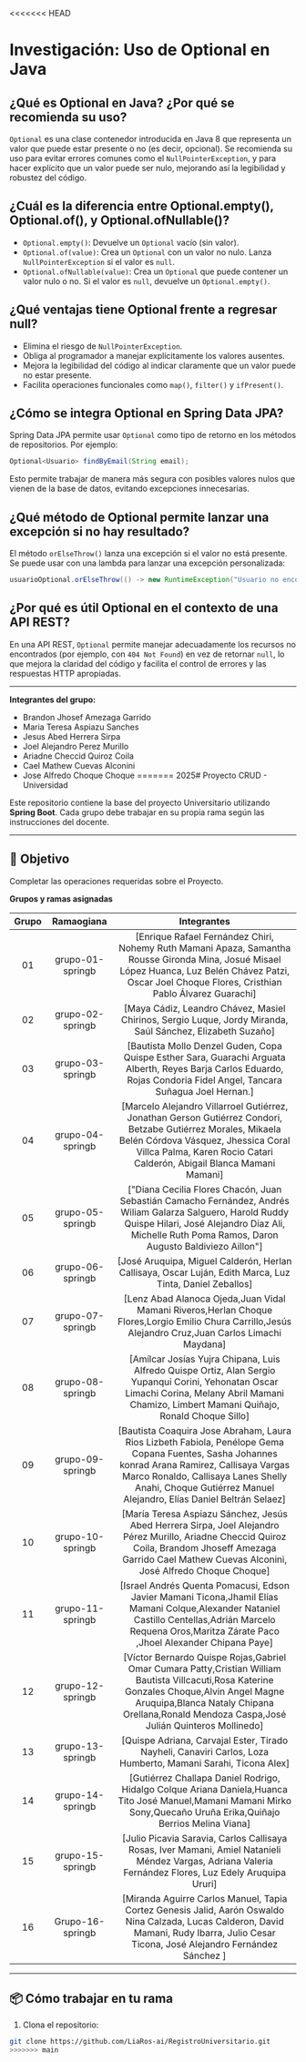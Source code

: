 <<<<<<< HEAD
# Investigación: Uso de Optional en Java

## ¿Qué es Optional en Java? ¿Por qué se recomienda su uso?
`Optional` es una clase contenedor introducida en Java 8 que representa un valor que puede estar presente o no (es decir, opcional). Se recomienda su uso para evitar errores comunes como el `NullPointerException`, y para hacer explícito que un valor puede ser nulo, mejorando así la legibilidad y robustez del código.

## ¿Cuál es la diferencia entre Optional.empty(), Optional.of(), y Optional.ofNullable()?
- `Optional.empty()`: Devuelve un `Optional` vacío (sin valor).
- `Optional.of(value)`: Crea un `Optional` con un valor no nulo. Lanza `NullPointerException` si el valor es `null`.
- `Optional.ofNullable(value)`: Crea un `Optional` que puede contener un valor nulo o no. Si el valor es `null`, devuelve un `Optional.empty()`.

## ¿Qué ventajas tiene Optional frente a regresar null?
- Elimina el riesgo de `NullPointerException`.
- Obliga al programador a manejar explícitamente los valores ausentes.
- Mejora la legibilidad del código al indicar claramente que un valor puede no estar presente.
- Facilita operaciones funcionales como `map()`, `filter()` y `ifPresent()`.

## ¿Cómo se integra Optional en Spring Data JPA?
Spring Data JPA permite usar `Optional` como tipo de retorno en los métodos de repositorios. Por ejemplo:
```java
Optional<Usuario> findByEmail(String email);
```
Esto permite trabajar de manera más segura con posibles valores nulos que vienen de la base de datos, evitando excepciones innecesarias.

## ¿Qué método de Optional permite lanzar una excepción si no hay resultado?
El método `orElseThrow()` lanza una excepción si el valor no está presente. Se puede usar con una lambda para lanzar una excepción personalizada:
```java
usuarioOptional.orElseThrow(() -> new RuntimeException("Usuario no encontrado"));
```

## ¿Por qué es útil Optional en el contexto de una API REST?
En una API REST, `Optional` permite manejar adecuadamente los recursos no encontrados (por ejemplo, con `404 Not Found`) en vez de retornar `null`, lo que mejora la claridad del código y facilita el control de errores y las respuestas HTTP apropiadas.

---

**Integrantes del grupo:**
- Brandon Jhosef Amezaga Garrido
- Maria Teresa Aspiazu Sanches
- Jesus Abed Herrera Sirpa
- Joel Alejandro Perez Murillo
- Ariadne Checcid Quiroz Coila
- Cael Mathew Cuevas Alconini
- Jose Alfredo Choque Choque
=======
2025# Proyecto CRUD - Universidad

Este repositorio contiene la base del proyecto Universitario utilizando **Spring Boot**. Cada grupo debe trabajar en su propia rama según las instrucciones del docente.

---

## 🚀 Objetivo

Completar las operaciones requeridas sobre el Proyecto.

**Grupos y ramas asignadas**

|**Grupo**|**Ramaogiana**|**Integrantes**|
| :-: | :-: | :-: |
|01|grupo-01-springb|[Enrique Rafael Fernández Chiri, Nohemy Ruth Mamani Apaza, Samantha Rousse Gironda Mina, Josué Misael López Huanca, Luz Belén Chávez Patzi, Oscar Joel Choque Flores, Cristhian Pablo Álvarez Guarachi]|
|02|grupo-02-springb|[Maya Cádiz, Leandro Chávez, Masiel Chirinos, Sergio Luque, Jordy Miranda, Saúl Sánchez, Elizabeth Suzaño]|
|03|grupo-03-springb|[Bautista Mollo Denzel Guden, Copa Quispe Esther Sara, Guarachi Arguata Alberth, Reyes Barja Carlos Eduardo, Rojas Condoria Fidel Angel, Tancara Suñagua Joel Hernan.]|
|04|grupo-04-springb|[Marcelo Alejandro Villarroel Gutiérrez, Jonathan Gerson Gutiérrez Condori, Betzabe Gutiérrez Morales, Mikaela Belén Córdova Vásquez, Jhessica Coral Villca Palma, Karen Rocio Catari Calderón, Abigail Blanca Mamani Mamani]|
|05|grupo-05-springb|["Diana Cecilia Flores Chacón, Juan Sebastián Camacho Fernández, Andrés Wiliam Galarza Salguero, Harold Ruddy Quispe Hilari, José Alejandro Díaz Ali, Michelle Ruth Poma Ramos, Daron Augusto Baldiviezo Aillon"]|
|06|grupo-06-springb|[José Aruquipa, Miguel Calderón, Herlan Callisaya, Oscar Luján, Edith Marca, Luz Tinta, Daniel Zeballos]|
|07|grupo-07-springb|[Lenz Abad Alanoca Ojeda,Juan Vidal Mamani Riveros,Herlan Choque Flores,Lorgio Emilio Chura Carrillo,Jesús Alejandro Cruz,Juan Carlos Limachi Maydana]|
|08|grupo-08-springb|[Amílcar Josías Yujra Chipana, Luis Alfredo Quispe Ortiz, Alan Sergio Yupanqui Corini, Yehonatan Oscar Limachi Corina, Melany Abril Mamani Chamizo, Limbert Mamani Quiñajo, Ronald Choque Sillo]|
|09|grupo-09-springb|[Bautista Coaquira Jose Abraham, Laura Rios Lizbeth Fabiola, Penélope Gema Copana Fuentes, Sasha Johannes konrad Arana Ramirez, Callisaya Vargas Marco Ronaldo, Callisaya Lanes Shelly Anahi, Choque Gutiérrez Manuel Alejandro, Elías Daniel Beltrán Selaez]|
|10|grupo-10-springb|[María Teresa Aspiazu Sánchez, Jesús Abed Herrera Sirpa, Joel Alejandro Pérez Murillo, Ariadne Checcid Quiroz Coila, Brandom Jhoseff Amezaga Garrido Cael Mathew Cuevas Alconini, José Alfredo Choque Choque]|
|11|grupo-11-springb|[Israel Andrés Quenta Pomacusi, Edson Javier Mamani Ticona,Jhamil Elías Mamani Colque,Alexander Nataniel Castillo Centellas,Adrián Marcelo Requena Oros,Maritza Zárate Paco ,Jhoel Alexander Chipana Paye]|
|12|grupo-12-springb|[Víctor Bernardo Quispe Rojas,Gabriel Omar Cumara Patty,Cristian William Bautista Villcacuti,Rosa Katerine Gonzales Choque,Alvin Angel Magne Aruquipa,Blanca Nataly Chipana Orellana,Ronald Mendoza Caspa,José Julián Quinteros Mollinedo]|
|13|grupo-13-springb|[Quispe Adriana, Carvajal Ester, Tirado Nayheli, Canaviri Carlos, Loza Humberto, Mamani Sarahi, Ticona Alex]|
|14|grupo-14-springb|[Gutiérrez Challapa Daniel Rodrigo, Hidalgo Colque Ariana Daniela,Huanca Tito José Manuel,Mamani Mamani Mirko Sony,Quecaño Uruña Erika,Quiñajo Berrios Melina Viana]|
|15|grupo-15-springb|[Julio Picavia Saravia, Carlos Callisaya Rosas, Iver Mamani, Amiel Natanieli Méndez Vargas, Adriana Valeria Fernández Flores, Luz Edely Aruquipa Ururi]|
|16|Grupo-16-springb|[Miranda Aguirre Carlos Manuel, Tapia Cortez Genesis Jalid, Aarón Oswaldo Nina Calzada, Lucas Calderon, David Mamani, Rudy Ibarra, Julio Cesar Ticona, José Alejandro Fernández Sánchez ]|




---


## 📦 Cómo trabajar en tu rama

1. Clona el repositorio:
```bash
git clone https://github.com/LiaRos-ai/RegistroUniversitario.git
>>>>>>> main
